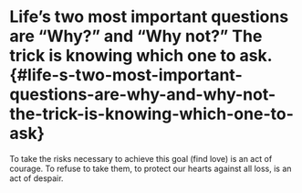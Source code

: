# Life’s two most important questions are “Why?” and “Why not?” The trick is knowing which one to ask. {#life-s-two-most-important-questions-are-why-and-why-not-the-trick-is-knowing-which-one-to-ask}

To take the risks necessary to achieve this goal (find love) is an act of courage. To refuse to take them, to protect our hearts against all loss, is an act of despair.